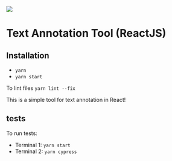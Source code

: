 

[![](https://img.shields.io/github/workflow/status/lazarkostic/text-annotation/run-tests?style=flat-square)
](https://github.com/lazarkostic/text-annotation/actions?query=name%3A+%22Run+tests%22)


# Text Annotation Tool (ReactJS)

## Installation

- `yarn`
- `yarn start`


To lint files `yarn lint --fix`


This is a simple tool for text annotation in React!

## tests

To run tests: 
- Terminal 1: `yarn start`
- Terminal 2: `yarn cypress`